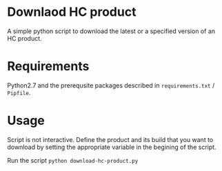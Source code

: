 # Downlaod HC product

A simple python script to download the latest or a specified version of an HC product.

# Requirements

Python2.7 and the prerequsite packages described in `requirements.txt` / `Pipfile`.

# Usage

Script is not interactive. Define the product and its build that you want to download by setting the appropriate variable in the begining of the script.

Run the script `python download-hc-product.py`
